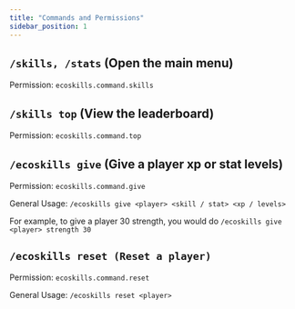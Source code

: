 ```yaml
---
title: "Commands and Permissions"
sidebar_position: 1
---
```


## `/skills, /stats` (Open the main menu)
Permission: `ecoskills.command.skills`

## `/skills top` (View the leaderboard)
Permission: `ecoskills.command.top`

## `/ecoskills give` (Give a player xp or stat levels)
Permission: `ecoskills.command.give`

General Usage: `/ecoskills give <player> <skill / stat> <xp / levels>`

For example, to give a player 30 strength, you would do `/ecoskills give <player> strength 30`

## `/ecoskills reset (Reset a player)`
Permission: `ecoskills.command.reset`

General Usage: `/ecoskills reset <player>`